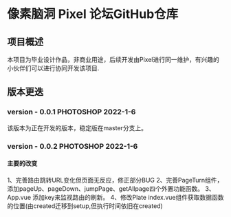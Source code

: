 # 像素脑洞 Pixel 论坛GitHub仓库

## 项目概述
本项目为毕业设计作品，非商业用途，后续开发由Pixel进行同一维护，有兴趣的小伙伴们可以进行协同开发该项目.

## 版本更迭
### version - 0.0.1 PHOTOSHOP 2022-1-6
该版本为正在开发的版本，稳定版在master分支上。
### version - 0.0.2 PHOTOSHOP 2022-1-6
#### 主要的改变
1、完善路由跳转URL变化但页面无反应，修正部分BUG
2、完善PageTurn组件，添加pageUp、pageDown、jumpPage、getAllpage四个外置功能函数。
3、App.vue 添加key来监视路由的刷新。
4、修改Plate index.vue组件获取数据函数的位置(由created迁移到setup,但执行时间依旧在created)
